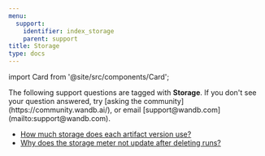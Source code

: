 ```yaml
---
menu:
  support:
    identifier: index_storage
    parent: support
title: Storage
type: docs
---
```


import Card from '@site/src/components/Card';

<Card className="card-support-index">
  <p>The following support questions are tagged with <b>Storage</b>. If you don't see 
your question answered, try [asking the community](https://community.wandb.ai/), 
or email [support@wandb.com](mailto:support@wandb.com).</p>
</Card>

- [How much storage does each artifact version use?](artifact_storage_version.md)
- [Why does the storage meter not update after deleting runs?](storage_meter_update_after_deleting_runs.md)